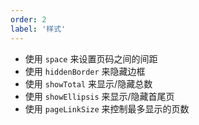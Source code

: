 ```yaml
---
order: 2
label: '样式'
---
```


- 使用 `space` 来设置页码之间的间距
- 使用 `hiddenBorder` 来隐藏边框
- 使用 `showTotal` 来显示/隐藏总数
- 使用 `showEllipsis` 来显示/隐藏首尾页
- 使用 `pageLinkSize` 来控制最多显示的页数
